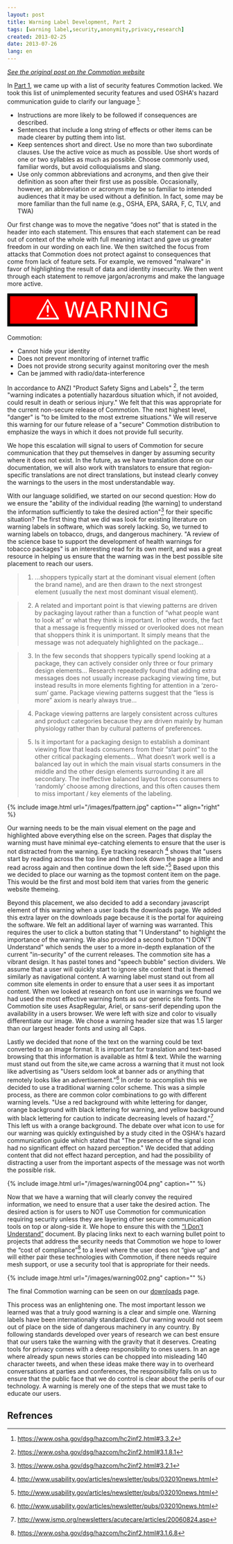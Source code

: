 ```yaml
---
layout: post
title: Warning Label Development, Part 2
tags: [warning label,security,anonymity,privacy,research]
created: 2013-02-25
date: 2013-07-26
lang: en
---
```



*[See the original post on
the Commotion
website](https://web.archive.org/web/20160529221156/https://commotionwireless.net/blog/2013/02/25/warning-label-development-part-2/)*

In [Part 1](https://web.archive.org/web/20160529221234/https://commotionwireless.net/blog/2013/02/25/warning-label-development-part-1/), we came up with a list of security features Commotion lacked. We took this list of unimplemented security features and used OSHA's hazard communication guide to clarify our language [^9]:

-   Instructions are more likely to be followed if consequences are described.
-   Sentences that include a long string of effects or other items can be made clearer by putting them into list.
-   Keep sentences short and direct. Use no more than two subordinate clauses. Use the active voice as much as possible. Use short words of one or two syllables as much as possible. Choose commonly used, familiar words, but avoid colloquialisms and slang.
-   Use only common abbreviations and acronyms, and then give their definition as soon after their first use as possible. Occasionally, however, an abbreviation or acronym may be so familiar to intended audiences that it may be used without a definition. In fact, some may be more familiar than the full name (e.g., OSHA, EPA, SARA, F, C, TLV, and TWA)

Our first change was to move the negative “does not” that is stated in the header into each statement. This ensures that each statement can be read out of context of the whole with full meaning intact and gave us greater freedom in our wording on each line. We then switched the focus from attacks that Commotion does not protect against to consequences that come from lack of feature sets. For example, we removed "malware" in favor of highlighting the result of data and identity insecurity. We then went through each statement to remove jargon/acronyms and make the language more active.

![WARNING!](/images/warningTitle_0.png)

Commotion:

* Cannot hide your identity
* Does not prevent monitoring of internet traffic
* Does not provide strong security against monitoring over the mesh
* Can be jammed with radio/data-interference

In accordance to ANZI "Product Safety Signs and Labels" [^10], the term "warning indicates a potentially hazardous situation which, if not avoided, could result in death or serious injury." We felt that this was appropriate for the current non-secure release of Commotion. The next highest level, "danger" is "to be limited to the most extreme situations." We will reserve this warning for our future release of a "secure" Commotion distribution to emphasize the ways in which it does not provide full security.

We hope this escalation will signal to users of Commotion for secure communication that they put themselves in danger by assuming security where it does not exist. In the future, as we have translation done on our documentation, we will also work with translators to ensure that region-specific translations are not direct translations, but instead clearly convey the warnings to the users in the most understandable way.

With our language solidified, we started on our second question: How do we ensure the "ability of the individual reading [the warning] to understand the information sufficiently to take the desired action"[^1] for their specific situation? The first thing that we did was look for existing literature on warning labels in software, which was sorely lacking. So, we turned to warning labels on tobacco, drugs, and dangerous machinery. "A review of the science base to support the development of health warnings for tobacco packages" is an interesting read for its own merit, and was a great resource in helping us ensure that the warning was in the best possible site placement to reach our users.

> 1.  ...shoppers typically start at the dominant visual element (often the brand name), and are then drawn to the next strongest element (usually the next most dominant visual element).

> 2.  A related and important point is that viewing patterns are driven by packaging layout rather than a function of “what people want to look at” or what they think is important. In other words, the fact that a message is frequently missed or overlooked does not mean that shoppers think it is unimportant. It simply means that the message was not adequately highlighted on the package...

> 3.  In the few seconds that shoppers typically spend looking at a package, they can actively consider only three or four primary design elements... Research repeatedly found that adding extra messages does not usually increase packaging viewing time, but instead results in more elements fighting for attention in a ‘zero-sum’ game. Package viewing patterns suggest that the “less is more” axiom is nearly always true...

> 4.  Package viewing patterns are largely consistent across cultures and product categories because they are driven mainly by human physiology rather than by cultural patterns of preferences.

> 5.  Is it important for a packaging design to establish a dominant viewing flow that leads consumers from their “start point” to the other critical packaging elements... What doesn’t work well is a balanced lay out in which the main visual starts consumers in the middle and the other design elements surrounding it are all secondary. The ineffective balanced layout forces consumers to ‘randomly’ choose among directions, and this often causes them to miss important / key elements of the labeling.

{% include image.html url="/images/fpattern.jpg" caption=""  align="right" %}

Our warning needs to be the main visual element on the page and highlighted above everything else on the screen.  Pages that display the warning must have minimal eye-catching elements to ensure that the user is not distracted from the warning. Eye tracking research [^8] shows that "users start by reading across the top line and then look down the page a little and read across again and then continue down the left side."[^8] Based upon this we decided to place our warning as the topmost content item on the page. This would be the first and most bold item that varies from the generic website themeing.

Beyond this placement, we also decided to add a secondary javascript element of this warning when a user loads the downloads page. We added this extra layer on the downloads page because it is the portal for aquireing the software. We felt an additional layer of warning was warranted. This requires the user to click a button stating that "I Understand" to highlight the importance of the warning. We also provided a second button "I DON'T Understand" which sends the user to a more in-depth explanation of the current "in-security" of the current releases. The commotion site has a vibrant design. It has pastel tones and "speech bubble" section dividers. We assume that a user will quickly start to ignore site content that is themed similarly as navigational content. A warning label must stand out from all common site elements in order to ensure that a user sees it as important content. When we looked at research on font use in warnings we found we had used the most effective warning fonts as our generic site fonts. The Commotion site uses AsapRegular, Ariel, or sans-serif depending upon the availability in a users browser. We were left with size and color to visually differentiate our image. We chose a warning header size that was 1.5 larger than our largest header fonts and using all Caps.

Lastly we decided that none of the text on the warning could be text converted to an image format. It is important for translation and text-based browsing that this information is available as html & text. While the warning must stand out from the site,we came across a warning that it must not look like advertising as "Users seldom look at banner ads or anything that remotely looks like an advertisement."[^8] In order to accomplish this we decided to use a traditional warning color scheme.  This was a simple process, as there are common color combinations to go with different warning levels. "Use a red background with white lettering for danger, orange background with black lettering for warning, and yellow background with black lettering for caution to indicate decreasing levels of hazard."[^11] This left us with a orange background. The debate over what icon to use for our warning was quickly extinguished by a study cited in the OSHA's hazard communication guide which stated that "The presence of the signal icon had no significant effect on hazard perception." We decided that adding content that did not effect hazard perception, and had the possibility of distracting a user from the important aspects of the message was not worth the possible risk.

{% include image.html url="/images/warning004.png" caption="" %}

Now that we have a warning that will clearly convey the required information, we need to ensure that a user take the desired action. The desired action is for users to NOT use Commotion for communication requiring security unless they are layering other secure communication tools on top or along-side it. We hope to ensure this with the [“I Don't Understand”](https://commotionwireless.net/understanding-commotions-warning-label) document. By placing links next to each warning bullet point to projects that address the security needs that Commotion we hope to lower the “cost of compliance”[^12] to a level where the user does not “give up” and will either pair these technologies with Commotion, if there needs require mesh support, or use a security tool that is appropriate for their needs.

{% include image.html url="/images/warning002.png" caption="" %}


The final Commotion warning can be seen on our [downloads](https://commotionwireless.net/download) page.

This process was an enlightening one. The most important lesson we learned was that a truly good warning is a clear and simple one. Warning labels have been internationally standardized. Our warning would not seem out of place on the side of dangerous machinery in any country. By following standards developed over years of research we can best ensure that our users take the warning with the gravity that it deserves.  Creating tools for privacy comes with a deep responsibility to ones users. In an age where already spun news stories can be chopped into misleading 140 character tweets, and when these ideas make there way in to overheard conversations at parties and conferences, the responsibility falls on us to ensure that the public face that we do control is clear about the perils of our technology. A warning is merely one of the steps that we must take to educate our users.

## Refrences

[^1]: https://www.osha.gov/dsg/hazcom/hc2inf2.html#3.2.1

[^2]: http://www.diriwa.org/

[^3]: https://www.torproject.org/

[^4]: http://killerapps.foreignpolicy.com/posts/2012/11/05/internet_in_a_suitcase_ready_for_field_testing

[^5]: https://www.nytimes.com/2011/06/12/world/12internet.html?pagewanted=all&amp;_r=1&amp;

[^6]: http://www.wired.com/threatlevel/2011/12/internet-suitcase-dc/all/

[^7]: https://commotionwireless.net/

[^8]: http://www.usability.gov/articles/newsletter/pubs/032010news.html

[^9]: https://www.osha.gov/dsg/hazcom/hc2inf2.html#3.3.2

[^10]: https://www.osha.gov/dsg/hazcom/hc2inf2.html#3.1.8.1

[^11]: http://www.ismp.org/newsletters/acutecare/articles/20060824.asp

[^12]: https://www.osha.gov/dsg/hazcom/hc2inf2.html#3.1.6.8
